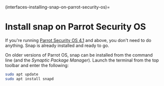 (interfaces-installing-snap-on-parrot-security-os)=
# Install snap on Parrot Security OS

If you're running [Parrot Security OS 4.1](https://www.parrotsec.org/) and above, you don't need to do anything. Snap is already installed and ready to go.

On older versions of Parrot OS, snap can be installed from the command line (and the *Synaptic Package Manager*). Launch the terminal from the top toolbar and enter the following:

```bash
sudo apt update
sudo apt install snapd
```
